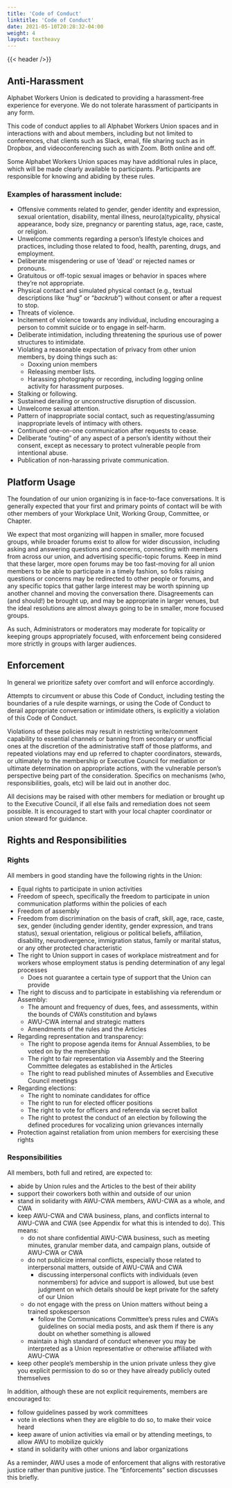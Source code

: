 ```yaml
---
title: 'Code of Conduct'
linktitle: 'Code of Conduct'
date: 2021-05-10T20:28:32-04:00
weight: 4
layout: textheavy
---
```


{{< header />}}

## Anti-Harassment

Alphabet Workers Union is dedicated to providing a harassment-free experience for everyone. We do not tolerate harassment of participants in any form.

This code of conduct applies to all Alphabet Workers Union spaces and in interactions with and about members, including but not limited to conferences, chat clients such as Slack, email, file sharing such as in Dropbox, and videoconferencing such as with Zoom. Both online and off.

Some Alphabet Workers Union spaces may have additional rules in place, which will be made clearly available to participants. Participants are responsible for knowing and abiding by these rules. 

### Examples of harassment include:

* Offensive comments related to gender, gender identity and expression, sexual orientation, disability, mental illness, neuro(a)typicality, physical appearance, body size, pregnancy or parenting status, age, race, caste, or religion.
* Unwelcome comments regarding a person’s lifestyle choices and practices, including those related to food, health, parenting, drugs, and employment.
* Deliberate misgendering or use of ‘dead’ or rejected names or pronouns. 
* Gratuitous or off-topic sexual images or behavior in spaces where they’re not appropriate.
* Physical contact and simulated physical contact (e.g., textual descriptions like “*hug*” or “*backrub*”) without consent or after a request to stop.
* Threats of violence.
* Incitement of violence towards any individual, including encouraging a person to commit suicide or to engage in self-harm.
* Deliberate intimidation, including threatening the spurious use of power structures to intimidate.
* Violating a reasonable expectation of privacy from other union members, by doing things such as: 
    * Doxxing union members
    * Releasing member lists. 
    * Harassing photography or recording, including logging online activity for harassment purposes.
* Stalking or following.
* Sustained derailing or unconstructive disruption of discussion.
* Unwelcome sexual attention.
* Pattern of inappropriate social contact, such as requesting/assuming inappropriate levels of intimacy with others.
* Continued one-on-one communication after requests to cease.
* Deliberate “outing” of any aspect of a person’s identity without their consent, except as necessary to protect vulnerable people from intentional abuse.
* Publication of non-harassing private communication.

## Platform Usage

The foundation of our union organizing is in face-to-face conversations. It is generally expected that your first and primary points of contact will be with other members of your Workplace Unit, Working Group, Committee, or Chapter.

We expect that most organizing will happen in smaller, more focused groups, while broader forums exist to allow for wider discussion, including asking and answering questions and concerns, connecting with members from across our union, and advertising specific-topic forums. Keep in mind that these larger, more open forums may be too fast-moving for all union members to be able to participate in a timely fashion, so folks raising questions or concerns may be redirected to other people or forums, and any specific topics that gather large interest may be worth spinning up another channel and moving the conversation there. Disagreements can (and should!) be brought up, and may be appropriate in larger venues, but the ideal resolutions are almost always going to be in smaller, more focused groups.

As such, Administrators or moderators may moderate for topicality or keeping groups appropriately focused, with enforcement being considered more strictly in groups with larger audiences. 

## Enforcement

In general we prioritize safety over comfort and will enforce accordingly. 

Attempts to circumvent or abuse this Code of Conduct, including testing the boundaries of a rule despite warnings, or using the Code of Conduct to derail appropriate conversation or intimidate others, is explicitly a violation of this Code of Conduct.

Violations of these policies may result in restricting write/comment capability to essential channels or banning from secondary or unofficial ones at the discretion of the administrative staff of those platforms, and repeated violations may end up referred to chapter coordinators, stewards, or ultimately to the membership or Executive Council for mediation or ultimate determination on appropriate actions, with the vulnerable person’s perspective being part of the consideration. Specifics on mechanisms (who, responsibilities, goals, etc) will be laid out in another doc. 

All decisions may be raised with other members for mediation or brought up to the Executive Council, if all else fails and remediation does not seem possible. It is encouraged to start with your local chapter coordinator or union steward for guidance.  

## Rights and Responsibilities

### Rights

All members in good standing have the following rights in the Union:
* Equal rights to participate in union activities
* Freedom of speech, specifically the freedom to participate in union communication platforms within the policies of each
* Freedom of assembly
* Freedom from discrimination on the basis of craft, skill, age, race, caste, sex, gender (including gender identity, gender expression, and trans status), sexual orientation, religious or political beliefs, affiliation, disability, neurodivergence, immigration status, family or marital status, or any other protected characteristic
* The right to Union support in cases of workplace mistreatment and for workers whose employment status is pending determination of any legal processes
    * Does not guarantee a certain type of support that the Union can provide
* The right to discuss and to participate in establishing via referendum or Assembly:
    * The amount and frequency of dues, fees, and assessments, within the bounds of CWA’s constitution and bylaws
    * AWU-CWA internal and strategic matters
    * Amendments of the rules and the Articles
* Regarding representation and transparency:
    * The right to propose agenda items for Annual Assemblies, to be voted on by the membership
    * The right to fair representation via Assembly and the Steering Committee delegates as established in the Articles
    * The right to read published minutes of Assemblies and Executive Council meetings 
* Regarding elections:
    * The right to nominate candidates for office
    * The right to run for elected officer positions
    * The right to vote for officers and referenda via secret ballot
    * The right to protest the conduct of an election by following the defined procedures for vocalizing union grievances internally
* Protection against retaliation from union members for exercising these rights

### Responsibilities

All members, both full and retired, are expected to:
* abide by Union rules and the Articles to the best of their ability
* support their coworkers both within and outside of our union
* stand in solidarity with AWU-CWA members, AWU-CWA as a whole, and CWA
* keep AWU-CWA and CWA business, plans, and conflicts internal to AWU-CWA and CWA (see Appendix for what this is intended to do). This means:
    * do not share confidential AWU-CWA business, such as meeting minutes, granular member data, and campaign plans, outside of AWU-CWA or CWA
    * do not publicize internal conflicts, especially those related to interpersonal matters, outside of AWU-CWA and CWA
        * discussing interpersonal conflicts with individuals (even nonmembers) for advice and support is allowed, but use best judgment on which details should be kept private for the safety of our Union
    * do not engage with the press on Union matters without being a trained spokesperson
        * follow the Communications Committee’s press rules and CWA’s guidelines on social media posts, and ask them if there is any doubt on whether something is allowed
    * maintain a high standard of conduct whenever you may be interpreted as a Union representative or otherwise affiliated with AWU-CWA
* keep other people’s membership in the union private unless they give you explicit permission to do so or they have already publicly outed themselves

In addition, although these are not explicit requirements, members are encouraged to:
* follow guidelines passed by work committees
* vote in elections when they are eligible to do so, to make their voice heard
* keep aware of union activities via email or by attending meetings, to allow AWU to mobilize quickly
* stand in solidarity with other unions and labor organizations

As a reminder, AWU uses a mode of enforcement that aligns with restorative justice rather than punitive justice. The “Enforcements” section discusses this briefly.
